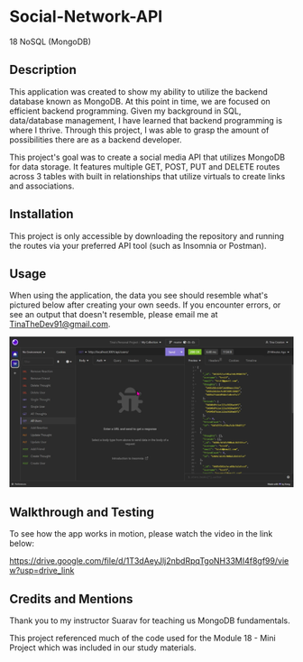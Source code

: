 # Social-Network-API
18 NoSQL (MongoDB)

## Description

This application was created to show my ability to utilize the backend database known as MongoDB. At this point in time, we are focused on efficient backend programming. Given my background in SQL, data/database management, I have learned that backend programming is where I thrive. Through this project, I was able to grasp the amount of possibilities there are as a backend developer.

This project's goal was to create a social media API that utilizes MongoDB for data storage. It features multiple GET, POST, PUT and DELETE routes across 3 tables with built in relationships that utilize virtuals to create links and associations.

## Installation

This project is only accessible by downloading the repository and running the routes via your preferred API tool (such as Insomnia or Postman). 

## Usage

When using the application, the data you see should resemble what's pictured below after creating your own seeds. If you encounter errors, or see an output that doesn't resemble, please email me at TinaTheDev91@gmail.com.

![data-insomnia-screenshot](./assets/insomnia%20ss.jpg)

## Walkthrough and Testing

To see how the app works in motion, please watch the video in the link below:

https://drive.google.com/file/d/1T3dAeyJlj2nbdRpqTgoNH33MI4f8gf99/view?usp=drive_link

## Credits and Mentions

Thank you to my instructor Suarav for teaching us MongoDB fundamentals.

This project referenced much of the code used for the Module 18 - Mini Project which was included in our study materials. 